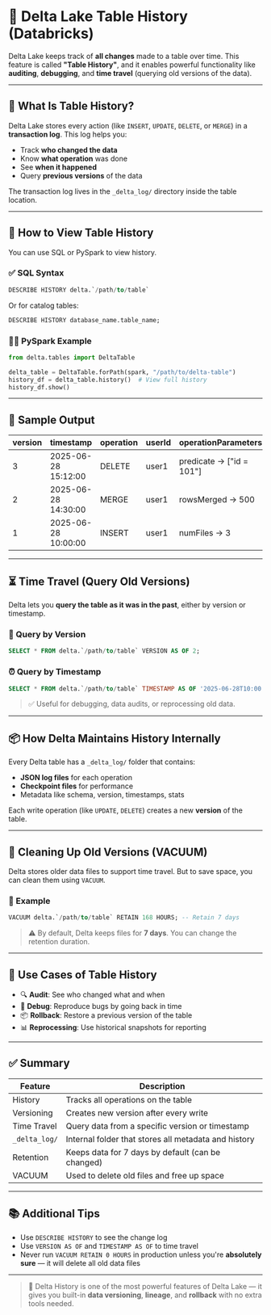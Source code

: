 # 🧾 Delta Lake Table History (Databricks)

Delta Lake keeps track of **all changes** made to a table over time. This feature is called **"Table History"**, and it enables powerful functionality like **auditing**, **debugging**, and **time travel** (querying old versions of the data).

---

## 📌 What Is Table History?

Delta Lake stores every action (like `INSERT`, `UPDATE`, `DELETE`, or `MERGE`) in a **transaction log**. This log helps you:
- Track **who changed the data**
- Know **what operation** was done
- See **when it happened**
- Query **previous versions** of the data

The transaction log lives in the `_delta_log/` directory inside the table location.

---

## 📜 How to View Table History

You can use SQL or PySpark to view history.

### ✅ SQL Syntax

```sql
DESCRIBE HISTORY delta.`/path/to/table`
```

Or for catalog tables:

```sql
DESCRIBE HISTORY database_name.table_name;
```

### 🧑‍💻 PySpark Example

```python
from delta.tables import DeltaTable

delta_table = DeltaTable.forPath(spark, "/path/to/delta-table")
history_df = delta_table.history()  # View full history
history_df.show()
```

---

## 🧠 Sample Output

| version | timestamp           | operation | userId | operationParameters        |
| ------- | ------------------- | --------- | ------ | -------------------------- |
| 3       | 2025-06-28 15:12:00 | DELETE    | user1  | predicate -> \["id = 101"] |
| 2       | 2025-06-28 14:30:00 | MERGE     | user1  | rowsMerged -> 500          |
| 1       | 2025-06-28 10:00:00 | INSERT    | user1  | numFiles -> 3              |

---

## ⏳ Time Travel (Query Old Versions)

Delta lets you **query the table as it was in the past**, either by version or timestamp.

### 🔁 Query by Version

```sql
SELECT * FROM delta.`/path/to/table` VERSION AS OF 2;
```

### ⏰ Query by Timestamp

```sql
SELECT * FROM delta.`/path/to/table` TIMESTAMP AS OF '2025-06-28T10:00:00';
```

> ✅ Useful for debugging, data audits, or reprocessing old data.

---

## 📦 How Delta Maintains History Internally

Every Delta table has a `_delta_log/` folder that contains:

* **JSON log files** for each operation
* **Checkpoint files** for performance
* Metadata like schema, version, timestamps, stats

Each write operation (like `UPDATE`, `DELETE`) creates a new **version** of the table.

---

## 🧹 Cleaning Up Old Versions (VACUUM)

Delta stores older data files to support time travel. But to save space, you can clean them using `VACUUM`.

### 🧼 Example

```sql
VACUUM delta.`/path/to/table` RETAIN 168 HOURS; -- Retain 7 days
```

> ⚠️ By default, Delta keeps files for **7 days**. You can change the retention duration.

---

## 🔐 Use Cases of Table History

* 🔍 **Audit**: See who changed what and when
* 🧪 **Debug**: Reproduce bugs by going back in time
* 📦 **Rollback**: Restore a previous version of the table
* 📊 **Reprocessing**: Use historical snapshots for reporting

---

## ✅ Summary

| Feature       | Description                                          |
| ------------- | ---------------------------------------------------- |
| History       | Tracks all operations on the table                   |
| Versioning    | Creates new version after every write                |
| Time Travel   | Query data from a specific version or timestamp      |
| `_delta_log/` | Internal folder that stores all metadata and history |
| Retention     | Keeps data for 7 days by default (can be changed)    |
| VACUUM        | Used to delete old files and free up space           |

---

## 📚 Additional Tips

* Use `DESCRIBE HISTORY` to see the change log
* Use `VERSION AS OF` and `TIMESTAMP AS OF` to time travel
* Never run `VACUUM RETAIN 0 HOURS` in production unless you're **absolutely sure** — it will delete all old data files

---

> 🧠 Delta History is one of the most powerful features of Delta Lake — it gives you built-in **data versioning**, **lineage**, and **rollback** with no extra tools needed.
